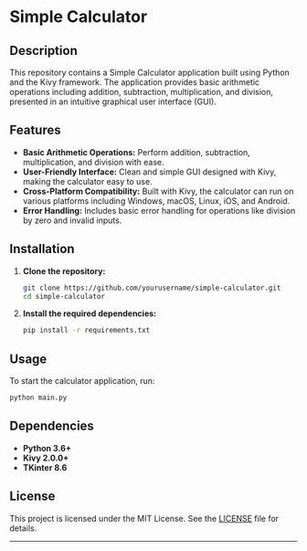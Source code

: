 # Simple Calculator

## Description

This repository contains a Simple Calculator application built using Python and the Kivy framework. The application provides basic arithmetic operations including addition, subtraction, multiplication, and division, presented in an intuitive graphical user interface (GUI).

## Features

- **Basic Arithmetic Operations:** Perform addition, subtraction, multiplication, and division with ease.
- **User-Friendly Interface:** Clean and simple GUI designed with Kivy, making the calculator easy to use.
- **Cross-Platform Compatibility:** Built with Kivy, the calculator can run on various platforms including Windows, macOS, Linux, iOS, and Android.
- **Error Handling:** Includes basic error handling for operations like division by zero and invalid inputs.

## Installation

1. **Clone the repository:**
   ```sh
   git clone https://github.com/yourusername/simple-calculator.git
   cd simple-calculator
   ```

2. **Install the required dependencies:**
   ```sh
   pip install -r requirements.txt
   ```

## Usage

To start the calculator application, run:
```sh
python main.py
```

## Dependencies

- **Python 3.6+**
- **Kivy 2.0.0+**
- **TKinter 8.6**

## License

This project is licensed under the MIT License. See the [LICENSE](LICENSE) file for details.

---
